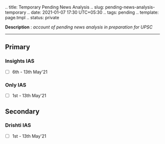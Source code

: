 .. title: Temporary Pending News Analysis
.. slug: pending-news-analysis-temporary
.. date: 2021-01-07 17:30 UTC+05:30
.. tags: pending
.. template: page.tmpl
.. status: private

**Description** : *account of pending news analysis in preparation for UPSC*

***
<!-- TEASER_END -->

## Primary
### Insights IAS
- [ ] 6th - 13th May'21
### Only IAS
- [ ] 1st - 13th May'21

## Secondary
### Drishti IAS
- [ ] 1st - 13th May'21